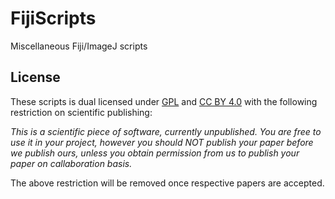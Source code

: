 # FijiScripts
Miscellaneous Fiji/ImageJ scripts

## License

These scripts is dual licensed under [GPL](http://www.gnu.org/licenses/gpl.txt) and
[CC BY 4.0](http://creativecommons.org/licenses/by/4.0/) with the following restriction on scientific publishing:

_This is a scientific piece of software, currently unpublished. You are free to use it in your project,
however you should NOT publish your paper before we publish ours, unless you obtain permission
from us to publish your paper on callaboration basis._

The above restriction will be removed once respective papers are accepted.

